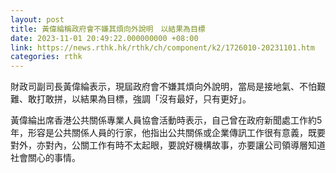 ```yaml
---
layout: post
title: 黃偉綸稱政府會不嫌其煩向外說明　以結果為目標
date: 2023-11-01 20:49:22.000000000 +08:00
link: https://news.rthk.hk/rthk/ch/component/k2/1726010-20231101.htm
categories: rthk
---
```


財政司副司長黃偉綸表示，現屆政府會不嫌其煩向外說明，當局是接地氣、不怕艱難、敢打敢拼，以結果為目標，強調「沒有最好，只有更好」。

黃偉綸出席香港公共關係專業人員協會活動時表示，自己曾在政府新聞處工作約5年，形容是公共關係人員的行家，他指出公共關係或企業傳訊工作很有意義，既要對外，亦對內，公關工作有時不太起眼，要說好機構故事，亦要讓公司領導層知道社會關心的事情。
